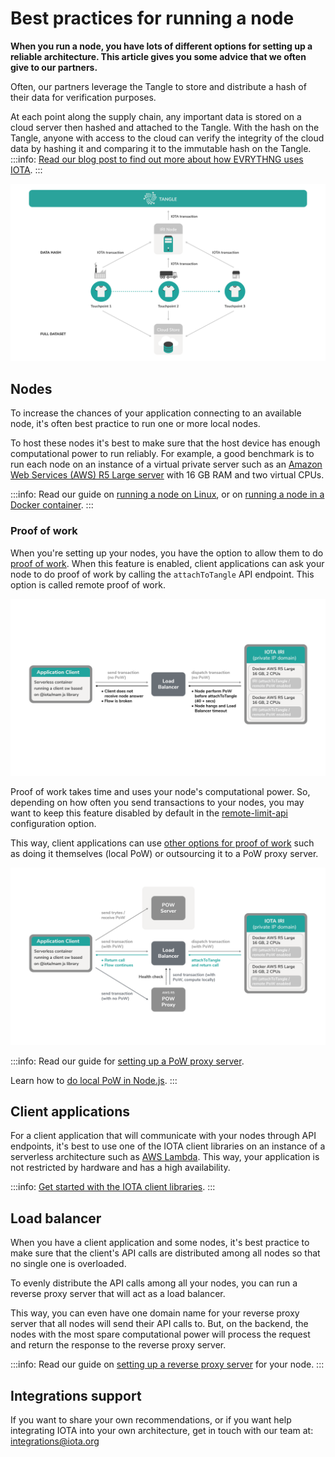 # Best practices for running a node

**When you run a node, you have lots of different options for setting up a reliable architecture. This article gives you some advice that we often give to our partners.**

Often, our partners leverage the Tangle to store and distribute a hash of their data for verification purposes.

At each point along the supply chain, any important data is stored on a cloud server then hashed and attached to the Tangle. With the hash on the Tangle, anyone with access to the cloud can verify the integrity of the cloud data by hashing it and comparing it to the immutable hash on the Tangle.
​
:::info:
[Read our blog post to find out more about how EVRYTHNG uses IOTA](https://blog.iota.org/iota-evrythng-2a9b4b9d922d).
:::

![Best practice example](../images/best-practice-example.png)

## Nodes

To increase the chances of your application connecting to an available node, it's often best practice to run one or more local nodes.

To host these nodes it's best to make sure that the host device has enough computational power to run reliably. For example, a good benchmark is to run each node on an instance of a virtual private server such as an [Amazon Web Services (AWS) R5 Large server](https://aws.amazon.com/ec2/instance-types/r5/) with 16 GB RAM and two virtual CPUs.

:::info:
Read our guide on [running a node on Linux](../how-to-guides/run-an-iri-node-on-linux.md), or on [running a node in a Docker container](../how-to-guides/run-an-iri-node-in-docker.md).
:::

### Proof of work

When you're setting up your nodes, you have the option to allow them to do [proof of work](root://dev-essentials/0.1/concepts/minimum-weight-magnitude.md). When this feature is enabled, client applications can ask your node to do proof of work by calling the `attachToTangle` API endpoint. This option is called remote proof of work.

![Remote proof of work](../images/remote-pow.png)

Proof of work takes time and uses your node's computational power. So, depending on how often you send transactions to your nodes, you may want to keep this feature disabled by default in the [remote-limit-api](../references/iri-configuration-options.md#remote-limit-api) configuration option.

This way, client applications can use [other options for proof of work](root://dev-essentials/0.1/concepts/minimum-weight-magnitude.md#options-for-doing-proof-of-work) such as doing it themselves (local PoW) or outsourcing it to a PoW proxy server.

![Local proof of work](../images/local-pow.png)

:::info:
Read our guide for [setting up a PoW proxy server](../how-to-guides/install-a-pow-proxy.md).

Learn how to [do local PoW in Node.js](https://github.com/iotaledger/ccurl.interface.js).
:::

## Client applications

For a client application that will communicate with your nodes through API endpoints, it's best to use one of the IOTA client libraries on an instance of a serverless architecture such as [AWS Lambda](https://aws.amazon.com/lambda/). This way, your application is not restricted by hardware and has a high availability.

:::info:
[Get started with the IOTA client libraries](root://getting-started/0.1/tutorials/get-started.md).
:::

## Load balancer

When you have a client application and some nodes, it's best practice to make sure that the client's API calls are distributed among all nodes so that no single one is overloaded.

To evenly distribute the API calls among all your nodes, you can run a reverse proxy server that will act as a load balancer.

This way, you can even have one domain name for your reverse proxy server that all nodes will send their API calls to. But, on the backend, the nodes with the most spare computational power will process the request and return the response to the reverse proxy server.

:::info:
Read our guide on [setting up a reverse proxy server](../how-to-guides/set-up-a-reverse-proxy.md) for your node.
:::

## Integrations support

If you want to share your own recommendations, or if you want help integrating IOTA into your own architecture, get in touch with our team at: integrations@iota.org